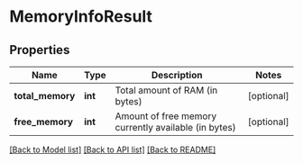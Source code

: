 # MemoryInfoResult

## Properties
Name | Type | Description | Notes
------------ | ------------- | ------------- | -------------
**total_memory** | **int** | Total amount of RAM (in bytes) | [optional] 
**free_memory** | **int** | Amount of free memory currently available (in bytes) | [optional] 

[[Back to Model list]](../README.md#documentation-for-models) [[Back to API list]](../README.md#documentation-for-api-endpoints) [[Back to README]](../README.md)



